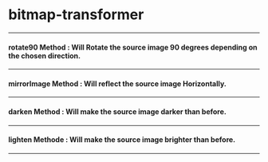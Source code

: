 # bitmap-transformer
---------------------
#### rotate90 Method : Will Rotate the source image 90 degrees depending on the chosen direction.
------------------------------------------------------------------------------------------------
#### mirrorImage Method : Will reflect the source image Horizontally.
------------------------------------------------------------------------------------------------
#### darken Method : Will make the source image darker than before. 
------------------------------------------------------------------------------------------------
#### lighten Methode : Will make the source image brighter than before.
------------------------------------------------------------------------------------------------